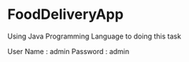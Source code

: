# FoodDeliveryApp
Using Java Programming Language to doing this task

User Name : admin
Password : admin

